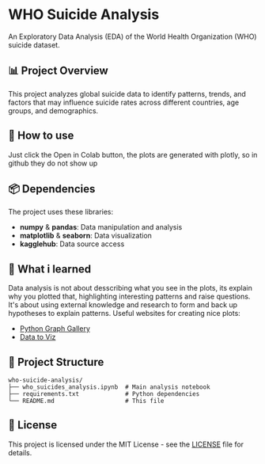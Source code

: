 # WHO Suicide Analysis

An Exploratory Data Analysis (EDA) of the World Health Organization (WHO) suicide dataset.

## 📊 Project Overview

This project analyzes global suicide data to identify patterns, trends, and factors that may influence suicide rates across different countries, age groups, and demographics.

## 🚀 How to use
Just click the Open in Colab button, the plots are generated with plotly, so in github they do not show up

## 📦 Dependencies

The project uses these libraries:
- **numpy** & **pandas**: Data manipulation and analysis
- **matplotlib** & **seaborn**: Data visualization
- **kagglehub**: Data source access

## 🎨 What i learned  

Data analysis is not about desscribing what you see in the plots, its explain why you plotted that, highlighting interesting patterns and raise questions.
It's about using external knowledge and research to form and back up hypotheses to explain patterns.
Useful websites for creating nice plots:
- [Python Graph Gallery](https://python-graph-gallery.com/)
- [Data to Viz](https://www.data-to-viz.com/)

## 📁 Project Structure
```
who-suicide-analysis/
├── who_suicides_analysis.ipynb  # Main analysis notebook
├── requirements.txt             # Python dependencies
└── README.md                    # This file
```

## 📄 License

This project is licensed under the MIT License - see the [LICENSE](LICENSE) file for details.
